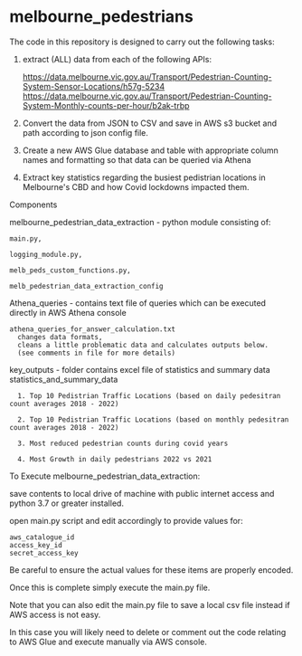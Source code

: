 # melbourne_pedestrians

The code in this repository is designed to carry out the following tasks:
  
  1. extract (ALL) data from each of the following APIs:
  
      https://data.melbourne.vic.gov.au/Transport/Pedestrian-Counting-System-Sensor-Locations/h57g-5234
      https://data.melbourne.vic.gov.au/Transport/Pedestrian-Counting-System-Monthly-counts-per-hour/b2ak-trbp
      
  2. Convert the data from JSON to CSV and save in AWS s3 bucket and path according to json config file.
  
  3. Create a new AWS Glue database and table with appropriate column names and formatting so that data can be queried via Athena
  
  4. Extract key statistics regarding the busiest pedistrian locations in Melbourne's CBD and how Covid lockdowns impacted them.
  
Components 

  melbourne_pedestrian_data_extraction - python module consisting of: 
    
    main.py, 
    
    logging_module.py, 
    
    melb_peds_custom_functions.py, 
    
    melb_pedestrian_data_extraction_config

  Athena_queries - contains text file of queries which can be executed directly in AWS Athena console
    
    athena_queries_for_answer_calculation.txt
      changes data formats,
      cleans a little problematic data and calculates outputs below.
      (see comments in file for more details)
      
  key_outputs - folder contains excel file of statistics and summary data
    statistics_and_summary_data
      
      1. Top 10 Pedistrian Traffic Locations (based on daily pedesitran count averages 2018 - 2022)  
      
      2. Top 10 Pedistrian Traffic Locations (based on monthly pedesitran count averages 2018 - 2022)  
      
      3. Most reduced pedestrian counts during covid years
      
      4. Most Growth in daily pedestrians 2022 vs 2021
    

To Execute melbourne_pedestrian_data_extraction:
  
  save contents to local drive of machine with public internet access and python 3.7 or greater installed.
  
  open main.py script and edit accordingly to provide values for:
  
    aws_catalogue_id 
    access_key_id    
    secret_access_key
 
 Be careful to ensure the actual values for these items are properly encoded.
 
 Once this is complete simply execute the main.py file.
 
 Note that you can also edit the main.py file to save a local csv file instead if AWS access is not easy.
 
 In this case you will likely need to delete or comment out the code relating to AWS Glue and execute manually via AWS console.
 
 
 
 
 
    
